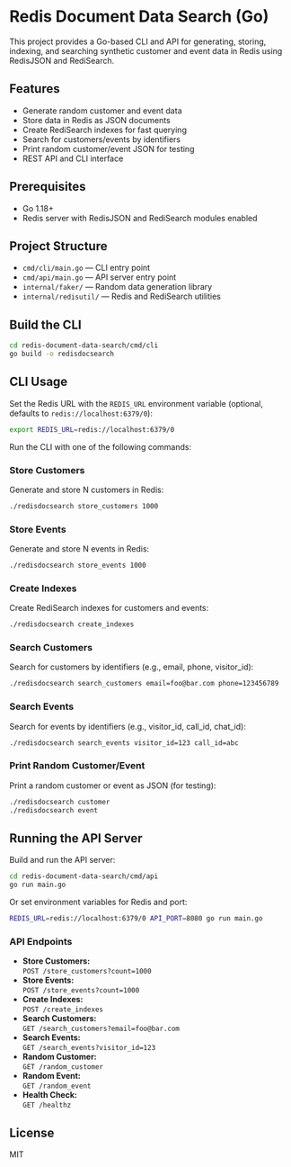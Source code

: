 # Redis Document Data Search (Go)

This project provides a Go-based CLI and API for generating, storing, indexing, and searching synthetic customer and event data in Redis using RedisJSON and RediSearch.

## Features

- Generate random customer and event data
- Store data in Redis as JSON documents
- Create RediSearch indexes for fast querying
- Search for customers/events by identifiers
- Print random customer/event JSON for testing
- REST API and CLI interface

## Prerequisites

- Go 1.18+
- Redis server with RedisJSON and RediSearch modules enabled

## Project Structure

- `cmd/cli/main.go` — CLI entry point
- `cmd/api/main.go` — API server entry point
- `internal/faker/` — Random data generation library
- `internal/redisutil/` — Redis and RediSearch utilities

## Build the CLI

```sh
cd redis-document-data-search/cmd/cli
go build -o redisdocsearch
```

## CLI Usage

Set the Redis URL with the `REDIS_URL` environment variable (optional, defaults to `redis://localhost:6379/0`):

```sh
export REDIS_URL=redis://localhost:6379/0
```

Run the CLI with one of the following commands:

### Store Customers

Generate and store N customers in Redis:
```sh
./redisdocsearch store_customers 1000
```

### Store Events

Generate and store N events in Redis:
```sh
./redisdocsearch store_events 1000
```

### Create Indexes

Create RediSearch indexes for customers and events:
```sh
./redisdocsearch create_indexes
```

### Search Customers

Search for customers by identifiers (e.g., email, phone, visitor_id):
```sh
./redisdocsearch search_customers email=foo@bar.com phone=123456789
```

### Search Events

Search for events by identifiers (e.g., visitor_id, call_id, chat_id):
```sh
./redisdocsearch search_events visitor_id=123 call_id=abc
```

### Print Random Customer/Event

Print a random customer or event as JSON (for testing):
```sh
./redisdocsearch customer
./redisdocsearch event
```

## Running the API Server

Build and run the API server:

```sh
cd redis-document-data-search/cmd/api
go run main.go
```

Or set environment variables for Redis and port:

```sh
REDIS_URL=redis://localhost:6379/0 API_PORT=8080 go run main.go
```

### API Endpoints

- **Store Customers:**  
  `POST /store_customers?count=1000`
- **Store Events:**  
  `POST /store_events?count=1000`
- **Create Indexes:**  
  `POST /create_indexes`
- **Search Customers:**  
  `GET /search_customers?email=foo@bar.com`
- **Search Events:**  
  `GET /search_events?visitor_id=123`
- **Random Customer:**  
  `GET /random_customer`
- **Random Event:**  
  `GET /random_event`
- **Health Check:**  
  `GET /healthz`

## License

MIT

